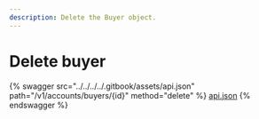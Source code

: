 ```yaml
---
description: Delete the Buyer object.
---
```


# Delete buyer

{% swagger src="../../../../.gitbook/assets/api.json" path="/v1/accounts/buyers/{id}" method="delete" %}
[api.json](../../../../.gitbook/assets/api.json)
{% endswagger %}
